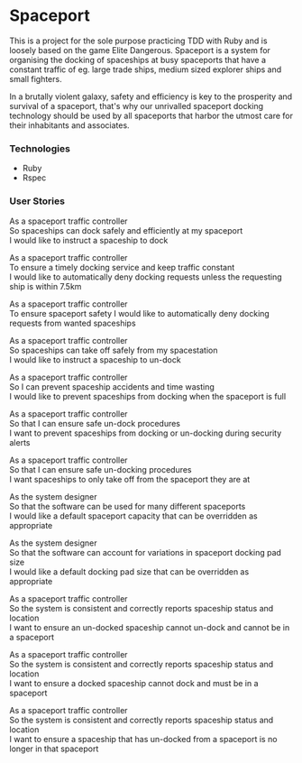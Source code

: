 # Spaceport

This is a project for the sole purpose practicing TDD with Ruby and is loosely based on the game Elite Dangerous. 
Spaceport is a system for organising the docking of spaceships at busy spaceports that have a constant traffic of 
eg. large trade ships, medium sized explorer ships and small fighters.   
 
In a brutally violent galaxy, safety and efficiency is key to the prosperity and survival of a spaceport, that's why 
our unrivalled spaceport docking technology should be used by all spaceports that harbor the utmost care for their 
inhabitants and associates. 


### Technologies

* Ruby
* Rspec

### User Stories

As a spaceport traffic controller   
So spaceships can dock safely and efficiently at my spaceport   
I would like to instruct a spaceship to dock   

As a spaceport traffic controller   
To ensure a timely docking service and keep traffic constant   
I would like to automatically deny docking requests unless the requesting ship is within 7.5km

As a spaceport traffic controller   
To ensure spaceport safety
I would like to automatically deny docking requests from wanted spaceships

As a spaceport traffic controller   
So spaceships can take off safely from my spacestation   
I would like to instruct a spaceship to un-dock

As a spaceport traffic controller   
So I can prevent spaceship accidents and time wasting   
I would like to prevent spaceships from docking when the spaceport is full

As a spaceport traffic controller   
So that I can ensure safe un-dock procedures   
I want to prevent spaceships from docking or un-docking during security alerts

As a spaceport traffic controller   
So that I can ensure safe un-docking procedures   
I want spaceships to only take off from the spaceport they are at

As the system designer   
So that the software can be used for many different spaceports   
I would like a default spaceport capacity that can be overridden as appropriate

As the system designer   
So that the software can account for variations in spaceport docking pad size   
I would like a default docking pad size that can be overridden as appropriate
 
As a spaceport traffic controller   
So the system is consistent and correctly reports spaceship status and location   
I want to ensure an un-docked spaceship cannot un-dock and cannot be in a spaceport

As a spaceport traffic controller   
So the system is consistent and correctly reports spaceship status and location   
I want to ensure a docked spaceship cannot dock and must be in a spaceport

As a spaceport traffic controller   
So the system is consistent and correctly reports spaceship status and location   
I want to ensure a spaceship that has un-docked from a spaceport is no longer in that spaceport